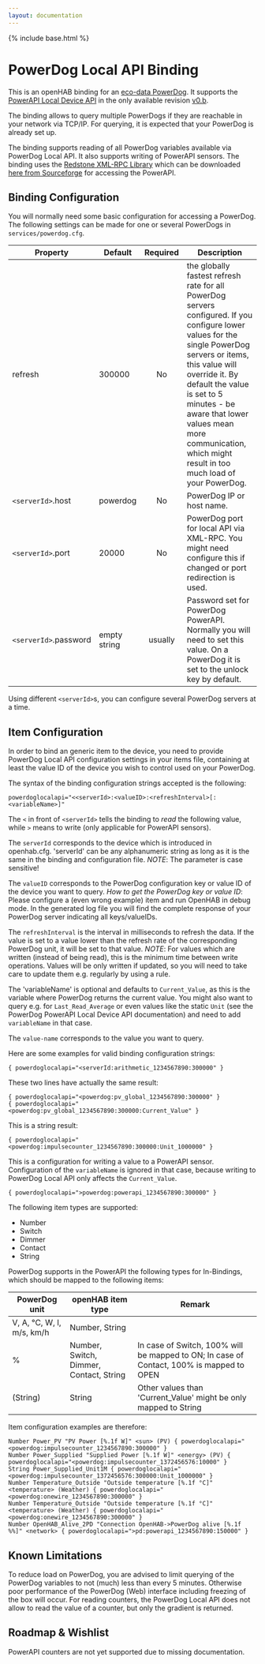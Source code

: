 ```yaml
---
layout: documentation
---
```


{% include base.html %}

# PowerDog Local API Binding 

This is an openHAB binding for an [eco-data PowerDog](http://www.eco-data.de/produkte.html). It supports the [PowerAPI Local Device API](http://api.power-dog.eu/documentation/) in the only available revision [v0.b](http://api.power-dog.eu/documentation/DOCUMENATION/PowerAPI%20Local%20Device%20API%20Description_v0.b.pdf).

The binding allows to query multiple PowerDogs if they are reachable in your network via TCP/IP. For querying, it is expected that your PowerDog is already set up.

The binding supports reading of all PowerDog variables available via PowerDog Local API. It also supports writing of PowerAPI sensors. The binding uses the [Redstone XML-RPC Library](http://xmlrpc.sourceforge.net/) which can be downloaded [here from Sourceforge](http://sourceforge.net/projects/xmlrpc/) for accessing the PowerAPI.


## Binding Configuration

You will normally need some basic configuration for accessing a PowerDog. The following settings can be made for one or several PowerDogs in `services/powerdog.cfg`.

| Property | Default | Required | Description |
|----------|---------|:--------:|-------------|
| refresh  | 300000 |    No    | the globally fastest refresh rate for all PowerDog servers configured. If you configure lower values for the single PowerDog servers or items, this value will override it. By default the value is set to 5 minutes - be aware that lower values mean more communication, which might result in too much load of your PowerDog. |
| `<serverId>`.host | powerdog | No | PowerDog IP or host name. |
| `<serverId>`.port | 20000    | No | PowerDog port for local API via XML-RPC. You might need configure this if changed or port redirection is used. | `<serverId>.refresh` | value of `refresh` | You can set different refresh rates per PowerDog unit. The `powerdoglocalapi:<serverId>.refresh=` value should be the same or a multiple of `refresh` |
| `<serverId>`.password | empty string | usually | Password set for PowerDog PowerAPI. Normally you will need to set this value. On a PowerDog it is set to the unlock key by default. |

Using different `<serverId>`s, you can configure several PowerDog servers at a time.

## Item Configuration

In order to bind an generic item to the device, you need to provide PowerDog Local API configuration settings in your items file, containing at least the value ID of the device you wish to control used on your PowerDog.

The syntax of the binding configuration strings accepted is the following:

```
powerdoglocalapi="<<serverId>:<valueID>:<refreshInterval>[:<variableName>]"
```

The `<` in front of `<serverId>` tells the binding to *read* the following value, while `>` means to write (only applicable for PowerAPI sensors).

The `serverId` corresponds to the device which is introduced in openhab.cfg. 'serverId' can be any alphanumeric string as long as it is the same in the binding and configuration file. *NOTE*: The parameter is case sensitive!

The `valueID` corresponds to the PowerDog configuration key or value ID of the device you want to query. 
*How to get the PowerDog key or value ID*: Please configure a (even wrong example) item and run OpenHAB in debug mode. In the generated log file you will find the complete response of your PowerDog server indicating all keys/valueIDs.

The `refreshInterval` is the interval in milliseconds to refresh the data. If the value is set to a value lower than the refresh rate of the corresponding PowerDog unit, it will be set to that value. *NOTE*: For values which are written (instead of being read), this is the minimum time between write operations. Values will be only written if updated, so you will need to take care to update them e.g. regularly by using a rule.

The 'variableName' is optional and defaults to `Current_Value`, as this is the variable where PowerDog returns the current value. You might also want to query e.g. for `Last_Read_Average` or even values like the static `Unit` (see the PowerDog PowerAPI Local Device API documentation) and need to add `variableName` in that case.

The `value-name` corresponds to the value you want to query.

Here are some examples for valid binding configuration strings:

```
{ powerdoglocalapi="<serverId:arithmetic_1234567890:300000" }
```

These two lines have actually the same result:

```
{ powerdoglocalapi="<powerdog:pv_global_1234567890:300000" }
{ powerdoglocalapi="<powerdog:pv_global_1234567890:300000:Current_Value" }
```

This is a string result:

```
{ powerdoglocalapi="<powerdog:impulsecounter_1234567890:300000:Unit_1000000" }
```

This is a configuration for writing a value to a PowerAPI sensor. Configuration of the `variableName` is ignored in that case, because writing to PowerDog Local API only affects the `Current_Value`.

```
{ powerdoglocalapi=">powerdog:powerapi_1234567890:300000" }
```

The following item types are supported: 

* Number
* Switch 
* Dimmer
* Contact
* String

PowerDog supports in the PowerAPI the following types for In-Bindings,  which should be  mapped to the following items:

| PowerDog unit | openHAB item type | Remark |
|---------------|-------------------|--------|
| V, A, °C, W, l, m/s, km/h | Number, String | 
| % | Number, Switch, Dimmer, Contact, String | In case of Switch, 100% will be mapped to ON; In case of Contact, 100% is mapped to OPEN |
| (String) | String | Other values than 'Current_Value' might be only mapped to String |

Item configuration examples are therefore:

```
Number Power_PV "PV Power [%.1f W]" <sun> (PV) { powerdoglocalapi="<powerdog:impulsecounter_1234567890:300000" }
Number Power_Supplied "Supplied Power [%.1f W]" <energy> (PV) { powerdoglocalapi="<powerdog:impulsecounter_1372456576:10000" }
String Power_Supplied_Unit1M { powerdoglocalapi="<powerdog:impulsecounter_1372456576:300000:Unit_1000000" }
Number Temperature_Outside "Outside temperature [%.1f °C]" <temperature> (Weather) { powerdoglocalapi="<powerdog:onewire_1234567890:300000" }
Number Temperature_Outside "Outside temperature [%.1f °C]" <temperature> (Weather) { powerdoglocalapi="<powerdog:onewire_1234567890:300000" }
Number OpenHAB_Alive_2PD "Connection OpenHAB->PowerDog alive [%.1f %%]" <network> { powerdoglocalapi=">pd:powerapi_1234567890:150000" }
```

## Known Limitations

To reduce load on PowerDog, you are advised to limit querying of the PowerDog variables to not (much) less than every 5 minutes. Otherwise poor performance of the PowerDog (Web) interface including freezing of the box will occur.
For reading counters, the PowerDog Local API does not allow to read the value of a counter, but only the gradient is returned.


## Roadmap & Wishlist

PowerAPI counters are not yet supported due to missing documentation.

